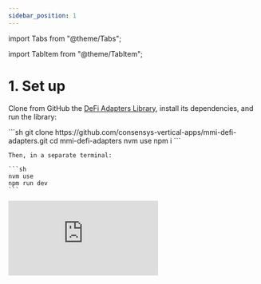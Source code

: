 ```yaml
---
sidebar_position: 1
---
```


import Tabs from "@theme/Tabs";

import TabItem from "@theme/TabItem";

# 1. Set up

Clone from GitHub the [DeFi Adapters Library](https://github.com/consensys-vertical-apps/mmi-defi-adapters), install its dependencies, and run the library:

<Tabs>
  <TabItem value="1-text" label="Text instructions" default>
    ```sh
    git clone https://github.com/consensys-vertical-apps/mmi-defi-adapters.git
    cd mmi-defi-adapters
    nvm use
    npm i
    ```

    Then, in a separate terminal:

    ```sh
    nvm use
    npm run dev
    ```

  </TabItem>

  <TabItem value="1-video" label="Video instructions">
    <div class="google-drive-video-wrapper">
        <iframe
        src="https://drive.google.com/file/d/1bp9Y8uxQDYxgIyMTk5945vLOwCG1JOn3/preview"
        title="Set up"
        frameborder="0"
        allow="accelerometer; autoplay; clipboard-write; encrypted-media; gyroscope; picture-in-picture"
        allowfullscreen
        />
    </div>
  </TabItem>
</Tabs>
